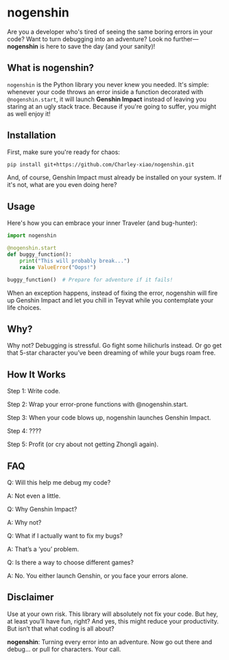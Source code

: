 # nogenshin

Are you a developer who's tired of seeing the same boring errors in your code? Want to turn debugging into an adventure? Look no further—**nogenshin** is here to save the day (and your sanity)!

## What is nogenshin?

`nogenshin` is the Python library you never knew you needed. It's simple: whenever your code throws an error inside a function decorated with `@nogenshin.start`, it will launch **Genshin Impact** instead of leaving you staring at an ugly stack trace. Because if you're going to suffer, you might as well enjoy it!

## Installation

First, make sure you're ready for chaos:

```bash
pip install git+https://github.com/Charley-xiao/nogenshin.git
```

And, of course, Genshin Impact must already be installed on your system. If it's not, what are you even doing here?

## Usage

Here's how you can embrace your inner Traveler (and bug-hunter):

```python
import nogenshin

@nogenshin.start
def buggy_function():
    print("This will probably break...")
    raise ValueError("Oops!")

buggy_function()  # Prepare for adventure if it fails!
```

When an exception happens, instead of fixing the error, nogenshin will fire up Genshin Impact and let you chill in Teyvat while you contemplate your life choices.

## Why?

Why not? Debugging is stressful. Go fight some hilichurls instead. Or go get that 5-star character you’ve been dreaming of while your bugs roam free.

## How It Works

Step 1: Write code.

Step 2: Wrap your error-prone functions with @nogenshin.start.

Step 3: When your code blows up, nogenshin launches Genshin Impact.

Step 4: ????

Step 5: Profit (or cry about not getting Zhongli again).

## FAQ

Q: Will this help me debug my code?

A: Not even a little.

Q: Why Genshin Impact?

A: Why not?

Q: What if I actually want to fix my bugs?

A: That’s a ‘you’ problem.

Q: Is there a way to choose different games?

A: No. You either launch Genshin, or you face your errors alone.

## Disclaimer

Use at your own risk. This library will absolutely not fix your code. But hey, at least you’ll have fun, right? And yes, this might reduce your productivity. But isn’t that what coding is all about?

**nogenshin**: Turning every error into an adventure. Now go out there and debug... or pull for characters. Your call.